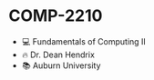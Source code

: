 # COMP-2210
- 💻 Fundamentals of Computing II<br />
- :fire: Dr. Dean Hendrix<br />
- 📚 Auburn University

